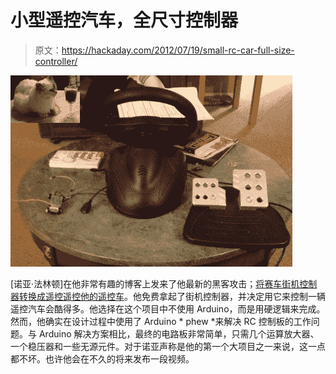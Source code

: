 # 小型遥控汽车，全尺寸控制器

> 原文：<https://hackaday.com/2012/07/19/small-rc-car-full-size-controller/>

[![](img/e437147295e246440b4b3eb47f6a764e.png "lrgcntrl-07-18-12")](http://hackaday.com/?attachment_id=80043)

[诺亚·法林顿]在他非常有趣的博客上发来了他最新的黑客攻击；[将赛车街机控制器转换成遥控遥控他的遥控车](http://noahfarrington.wordpress.com/2012/07/18/making-an-rc-car-awesome-again/)。他免费拿起了街机控制器，并决定用它来控制一辆遥控汽车会酷得多。他选择在这个项目中不使用 Arduino，而是用硬逻辑来完成。然而，他确实在设计过程中使用了 Arduino * phew *来解决 RC 控制板的工作问题。与 Arduino 解决方案相比，最终的电路板非常简单，只需几个运算放大器、一个稳压器和一些无源元件。对于诺亚声称是他的第一个大项目之一来说，这一点都不坏。也许他会在不久的将来发布一段视频。